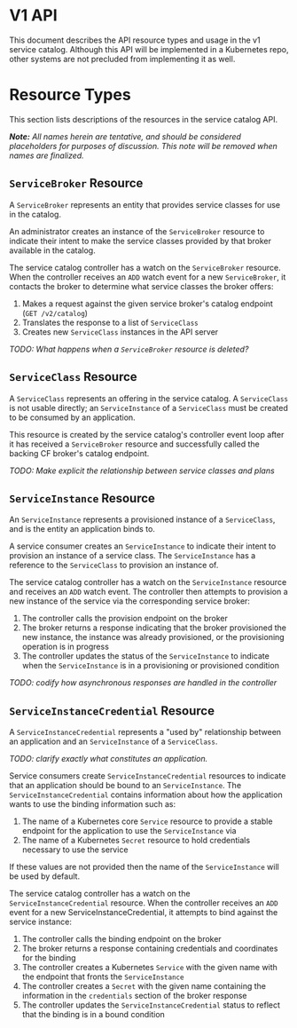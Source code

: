 # V1 API

This document describes the API resource types and usage in the v1 service
catalog. Although this API will be implemented in a Kubernetes repo, other
systems are not precluded from implementing it as well.

# Resource Types

This section lists descriptions of the resources in the service catalog API.

*__Note:__ All names herein are tentative, and should be considered placeholders
for purposes of discussion. This note will be removed when names are finalized.*

## `ServiceBroker` Resource

A `ServiceBroker` represents an entity that provides service classes for use in the
catalog.

An administrator creates an instance of the `ServiceBroker` resource to indicate their
intent to make the service classes provided by that broker available in the
catalog.

The service catalog controller has a watch on the `ServiceBroker` resource.  When the
controller receives an `ADD` watch event for a new `ServiceBroker`, it contacts the
broker to determine what service classes the broker offers:

1. Makes a request against the given service broker's catalog endpoint
   (`GET /v2/catalog`)
2. Translates the response to a list of `ServiceClass`
3. Creates new `ServiceClass` instances in the API server

*TODO: What happens when a `ServiceBroker` resource is deleted?*

## `ServiceClass` Resource

A `ServiceClass` represents an offering in the service catalog.  A
`ServiceClass` is not usable directly; an `ServiceInstance` of a `ServiceClass` must be
created to be consumed by an application.

This resource is created by the service catalog's controller event loop after
it has received a `ServiceBroker` resource and successfully called the backing CF
broker's catalog endpoint.

*TODO: Make explicit the relationship between service classes and plans*

## `ServiceInstance` Resource

An `ServiceInstance` represents a provisioned instance of a `ServiceClass`, and is the
entity an application binds to.

A service consumer creates an `ServiceInstance` to indicate their intent to provision
an instance of a service class.  The `ServiceInstance` has a reference to the
`ServiceClass` to provision an instance of.

The service catalog controller has a watch on the `ServiceInstance` resource and
receives an `ADD` watch event. The controller then attempts to provision a new
instance of the service via the corresponding service broker:

1.  The controller calls the provision endpoint on the broker 
2.  The broker returns a response indicating that the broker provisioned the new
    instance, the instance was already provisioned, or the provisioning
    operation is in progress
3.  The controller updates the status of the `ServiceInstance` to indicate when the
    `ServiceInstance` is in a provisioning or provisioned condition

*TODO: codify how asynchronous responses are handled in the controller*

## `ServiceInstanceCredential` Resource

A `ServiceInstanceCredential` represents a "used by" relationship between an application and an
`ServiceInstance` of a `ServiceClass`.

*TODO: clarify exactly what constitutes an application.*

Service consumers create `ServiceInstanceCredential` resources to indicate that an application
should be bound to an `ServiceInstance`.  The `ServiceInstanceCredential` contains information about how
the application wants to use the binding information such as:

1.  The name of a Kubernetes core `Service` resource to provide a stable
    endpoint for the application to use the `ServiceInstance` via
2.  The name of a Kubernetes `Secret` resource to hold credentials necessary to
    use the service

If these values are not provided then the name of the `ServiceInstance` will be
used by default.

The service catalog controller has a watch on the `ServiceInstanceCredential` resource.  When the
controller receives an `ADD` event for a new ServiceInstanceCredential, it attempts to bind
against the service instance:

1.  The controller calls the binding endpoint on the broker
2.  The broker returns a response containing credentials and coordinates for
    the binding
3.  The controller creates a Kubernetes `Service` with the given name with the
    endpoint that fronts the `ServiceInstance`
4.  The controller creates a `Secret` with the given name containing the
    information in the `credentials` section of the broker response
5.  The controller updates the `ServiceInstanceCredential` status to reflect that the binding is
    in a bound condition
